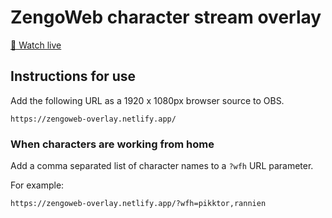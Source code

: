 # ZengoWeb character stream overlay

[👀 Watch live](https://www.twitch.tv/zengoweb)

## Instructions for use

Add the following URL as a 1920 x 1080px browser source to OBS.

```text
https://zengoweb-overlay.netlify.app/
```

### When characters are working from home

Add a comma separated list of character names to a `?wfh` URL parameter.

For example:

```text
https://zengoweb-overlay.netlify.app/?wfh=pikktor,rannien
```
